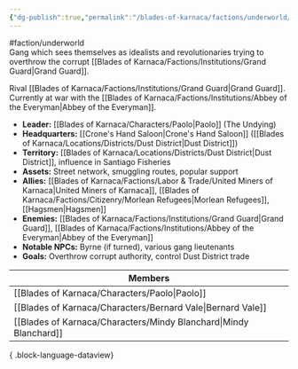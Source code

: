 ```yaml
---
{"dg-publish":true,"permalink":"/blades-of-karnaca/factions/underworld/howlers/"}
---
```


#faction/underworld  
Gang which sees themselves as idealists and revolutionaries trying to overthrow the corrupt [[Blades of Karnaca/Factions/Institutions/Grand Guard\|Grand Guard]].

Rival [[Blades of Karnaca/Factions/Institutions/Grand Guard\|Grand Guard]]. Currently at war with the [[Blades of Karnaca/Factions/Institutions/Abbey of the Everyman\|Abbey of the Everyman]].

- **Leader:** [[Blades of Karnaca/Characters/Paolo\|Paolo]] (The Undying)
- **Headquarters:** [[Crone's Hand Saloon\|Crone's Hand Saloon]] ([[Blades of Karnaca/Locations/Districts/Dust District\|Dust District]])
- **Territory:** [[Blades of Karnaca/Locations/Districts/Dust District\|Dust District]], influence in Santiago Fisheries
- **Assets:** Street network, smuggling routes, popular support
- **Allies:** [[Blades of Karnaca/Factions/Labor & Trade/United Miners of Karnaca\|United Miners of Karnaca]], [[Blades of Karnaca/Factions/Citizenry/Morlean Refugees\|Morlean Refugees]], [[Hagsmen\|Hagsmen]]
- **Enemies:** [[Blades of Karnaca/Factions/Institutions/Grand Guard\|Grand Guard]], [[Blades of Karnaca/Factions/Institutions/Abbey of the Everyman\|Abbey of the Everyman]]
- **Notable NPCs:** Byrne (if turned), various gang lieutenants
- **Goals:** Overthrow corrupt authority, control Dust District trade

| Members                                                              |
| -------------------------------------------------------------------- |
| [[Blades of Karnaca/Characters/Paolo\|Paolo]]                     |
| [[Blades of Karnaca/Characters/Bernard Vale\|Bernard Vale]]       |
| [[Blades of Karnaca/Characters/Mindy Blanchard\|Mindy Blanchard]] |

{ .block-language-dataview}
